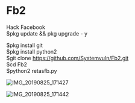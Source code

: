 # Fb2
Hack Facebook <br>
$pkg update && pkg upgrade - y <br>


$pkg install git <br>
$pkg install python2 <br>
$git clone https://github.com/Systemvuln/Fb2.git <br>
$cd Fb2 <br>
$python2 retasfb.py <br>


![IMG_20190825_171427](https://user-images.githubusercontent.com/44978328/63648595-357fd700-c75c-11e9-9bd5-6f64da0ba3e2.jpg)



![IMG_20190825_171442](https://user-images.githubusercontent.com/44978328/63648596-3d3f7b80-c75c-11e9-85ee-1d774c875054.jpg)

